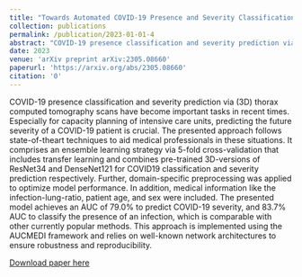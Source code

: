 ```yaml
---
title: "Towards Automated COVID-19 Presence and Severity Classification"
collection: publications
permalink: /publication/2023-01-01-4
abstract: "COVID-19 presence classification and severity prediction via (3D) thorax computed tomography scans have become important tasks in recent times. Especially for capacity planning of intensive care units, predicting the future severity of a COVID-19 patient is crucial. The presented approach follows state-of-theart techniques to aid medical professionals in these situations. It comprises an ensemble learning strategy via 5-fold cross-validation that includes transfer learning and combines pre-trained 3D-versions of ResNet34 and DenseNet121 for COVID19 classification and severity prediction respectively. Further, domain-specific preprocessing was applied to optimize model performance. In addition, medical information like the infection-lung-ratio, patient age, and sex were included. The presented model achieves an AUC of 79.0% to predict COVID-19 severity, and 83.7% AUC to classify the presence of an infection, which is comparable with other currently popular methods. This approach is implemented using the AUCMEDI framework and relies on well-known network architectures to ensure robustness and reproducibility."
date: 2023
venue: 'arXiv preprint arXiv:2305.08660'
paperurl: 'https://arxiv.org/abs/2305.08660'
citation: '0'
---
```

COVID-19 presence classification and severity prediction via (3D) thorax computed tomography scans have become important tasks in recent times. Especially for capacity planning of intensive care units, predicting the future severity of a COVID-19 patient is crucial. The presented approach follows state-of-theart techniques to aid medical professionals in these situations. It comprises an ensemble learning strategy via 5-fold cross-validation that includes transfer learning and combines pre-trained 3D-versions of ResNet34 and DenseNet121 for COVID19 classification and severity prediction respectively. Further, domain-specific preprocessing was applied to optimize model performance. In addition, medical information like the infection-lung-ratio, patient age, and sex were included. The presented model achieves an AUC of 79.0% to predict COVID-19 severity, and 83.7% AUC to classify the presence of an infection, which is comparable with other currently popular methods. This approach is implemented using the AUCMEDI framework and relies on well-known network architectures to ensure robustness and reproducibility.

[Download paper here](https://arxiv.org/abs/2305.08660)
